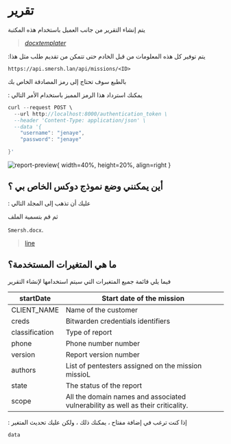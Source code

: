 # تقرير

يتم إنشاء التقرير من جانب العميل باستخدام هذه المكتبة

> [*docxtemplater*](https://www.npmjs.com/package/docxtemplater) 

:يتم توفير كل هذه المعلومات من قبل الخادم حتى تتمكن من تقديم طلب مثل هذا

`https://api.smersh.lan/api/missions/<ID>`

بالطبع سوف تحتاج إلى رمز المصادقة الخاص بك


: يمكنك استرداد هذا الرمز المميز باستخدام الأمر التالي



```c
curl --request POST \
  --url http://localhost:8000/authentication_token \
  --header 'Content-Type: application/json' \
  --data '{
	"username": "jenaye",
	"password": "jenaye"

}'
``` 

![report-preview](../img/preview-report.png){ width=40%, height=20%, align=right }

## أين يمكنني وضع نموذج دوكس الخاص بي ؟ 


: عليك أن تذهب إلى المجلد التالي

ثم قم بتسمية الملف

`Smersh.docx`.



>[line](https://github.com/matro7sh/Smersh/blob/d5c6a4397a35d786c72395073ea8186659cd5188/client/src/app/components/mission-single/mission-single.component.ts#L422)

## ما هي المتغيرات المستخدمة؟

فيما يلي قائمة جميع المتغيرات التي سيتم استخدامها لإنشاء التقرير

| startDate      | Start date of the mission                                                                                      |
|----------------|----------------------------------------------------------------------------------------------------------------|
| CLIENT_NAME    | Name of the customer                                                                                           |
| creds          | Bitwarden credentials  identifiers                                                                                  |
| classification | Type of report                                                                                                 |
| phone          | Phone number number                                                                                     |
| version        | Report version number                                                                                          |
| authors        |  List of pentesters assigned on the mission missioL                                                                 |
| state          | The status of the report                                                                                       |
| scope          | All the domain names and associated vulnerability as well as their criticality. |


: إذا كنت ترغب في إضافة مفتاح ، يمكنك ذلك ، ولكن عليك تحديث المتغير

`data`